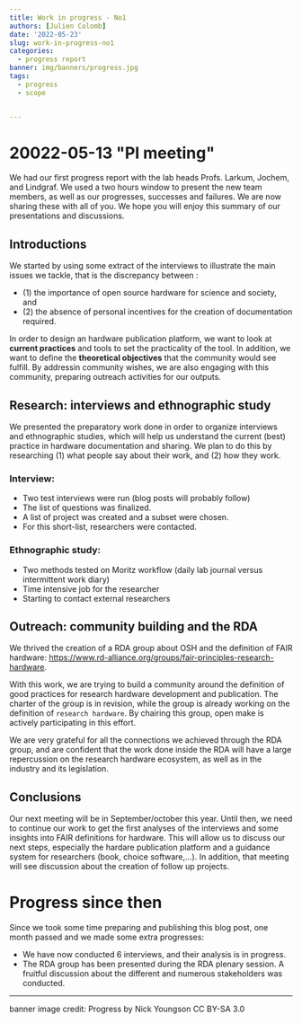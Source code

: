 ```yaml
---
title: Work in progress - No1
authors: [Julien Colomb]
date: '2022-05-23'
slug: work-in-progress-no1
categories:
  - progress report
banner: img/banners/progress.jpg  
tags:
  - progress
  - scope


---
```


# 20022-05-13 "PI meeting"

We had our first progress report with the lab heads Profs. Larkum, Jochem, and Lindgraf.
We used a two hours window to present the new team members, as well as our progresses, successes and failures.
We are now sharing these with all of you.
We hope you will enjoy this
 summary of our presentations and discussions.
 
## Introductions

We started by using some extract of the interviews to illustrate the main issues we tackle,
that is the discrepancy between :

- (1) the importance of open source hardware for science and society, and
- (2) the absence of personal incentives for the creation of documentation required.

In order to design an hardware publication platform, we want to look at **current practices** and tools to set the practicality of the tool.
In addition, we want to define the **theoretical objectives** that the community would see fulfill.
By addressin community wishes, we are also engaging with this community,
 preparing outreach activities for our outputs.

## Research: interviews and ethnographic study

We presented the preparatory work done in order to organize interviews and ethnographic studies, 
which will help us understand the current (best) practice in hardware documentation and sharing.
We plan to do this by researching (1) what people say about their work, and (2) how they work.

### Interview: 

- Two test interviews were run (blog posts will probably follow)
- The list of questions was  finalized.
- A list of project was created and a subset were chosen.
- For this short-list, researchers were contacted.

### Ethnographic study:

- Two methods tested on Moritz workflow (daily lab journal versus intermittent work diary) 
- Time intensive job for the researcher
- Starting to contact external researchers


## Outreach: community building and the RDA 

We thrived the creation of a RDA group about OSH and the definition of FAIR hardware:
https://www.rd-alliance.org/groups/fair-principles-research-hardware.

With this work, we are trying to build a community around the definition of 
good practices for research hardware development and publication.
The charter of the group is in revision, while the group is already working on the 
definition of `research hardware`. 
By chairing this group, open make is actively participating in this effort.

We are very grateful for all the connections we achieved through the RDA group,
and are confident that the work done inside the RDA will have a large repercussion
on the research hardware ecosystem, as well as in the industry and its legislation.



## Conclusions

Our next meeting will be in September/october this year.
Until then, we need to continue our work to get the first analyses of the interviews
and some insights into FAIR definitions for hardware.
This will allow us to discuss our next steps, especially the hardare publication platform and a guidance system for researchers (book, choice software,...).
In addition, that meeting will see discussion about the creation of follow up projects.

# Progress since then

Since we took some time preparing and publishing this blog post, one month passed and we made some extra progresses:

- We have now conducted 6 interviews, and their analysis is in progress.
- The RDA group has been presented during the RDA plenary session. A fruitful discussion about the different and numerous stakeholders was conducted.

---

banner image credit:
Progress by Nick Youngson CC BY-SA 3.0 